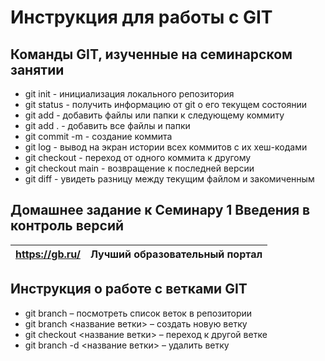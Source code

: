 # Инструкция для работы с GIT
## Команды GIT, изученные на семинарском занятии
* git init - инициализация локального репозитория
* git status - получить информацию от git о его текущем состоянии
* git add - добавить файлы или папки к следующему коммиту
* git add . - добавить все файлы и папки 
* git commit -m - создание коммита
* git log - вывод на экран истории всех коммитов с их хеш-кодами
* git checkout - переход от одного коммита к другому
* git checkout main - возвращение к последней версии
* git diff - увидеть разницу между текущим файлом и закомиченным
## Домашнее задание к Семинару 1 Введения в контроль версий
 <!--- Тут есть комментарий.. Если я правильно понимаю, закрывающая группа символов для обозначения комментариев не обязательна. Но я поставлю, поскольку так указывается на сайте аж самого Microsoft-а :) --->
 <!--- В тексте коммита d96e пропущена третья буква "е" в слове определенная. С нетерпением жду следующего семинара, на котором, если мне не изменяет память предполагется обозначить как можно изменять существующие коммиты. Сделаю этот комментарий без закрывающей группы символов. Посмотрим что из этого получится.. А получается, что весь последующий текст остается в комментариях --->

| https://gb.ru/ | **Лучший образовательный портал**
| ---------------- | -----------------------
 <!---Времени нет попробовать что-то более интересное перед сдачей домашки--->

 ## Инструкция о работе с ветками GIT

 + git branch – посмотреть список веток в репозитории
 + git branch <название ветки> – создать новую ветку
 + git checkout <название ветки> – переход к другой ветке
 + git branch -d <название ветки> – удалить ветку